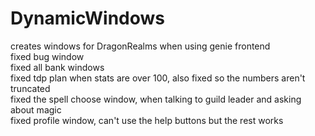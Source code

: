 # DynamicWindows
creates windows for DragonRealms when using genie frontend<br>
fixed bug window<br>
fixed all bank windows <br>
fixed tdp plan when stats are over 100, also fixed so the numbers aren't truncated<br>
fixed the spell choose window, when talking to guild leader and asking about magic<br>
fixed profile window, can't use the help buttons but the rest works
